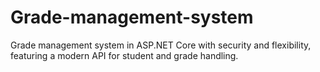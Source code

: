 # Grade-management-system
Grade management system in ASP.NET Core with security and flexibility, featuring a modern API for student and grade handling.
